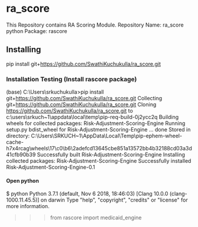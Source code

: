 # ra_score
This Repository contains RA Scoring Module.
Repository Name: ra_score
python Package: rascore


## Installing
pip install git+https://github.com/SwathiKuchukulla/ra_score.git


### Installation Testing (Install rascore package)
(base) C:\Users\srkuchukulla>pip install git+https://github.com/SwathiKuchukulla/ra_score.git
Collecting git+https://github.com/SwathiKuchukulla/ra_score.git
  Cloning https://github.com/SwathiKuchukulla/ra_score.git to c:\users\srkuch~1\appdata\local\temp\pip-req-build-0j2ycc2q
Building wheels for collected packages: Risk-Adjustment-Scoring-Engine
  Running setup.py bdist_wheel for Risk-Adjustment-Scoring-Engine ... done
  Stored in directory: C:\Users\SRKUCH~1\AppData\Local\Temp\pip-ephem-wheel-cache-h7x4rcag\wheels\17\c0\b6\2adefcd13645cbe851a13572bb4b32188cd03a3d41cfb90b39
Successfully built Risk-Adjustment-Scoring-Engine
Installing collected packages: Risk-Adjustment-Scoring-Engine
Successfully installed Risk-Adjustment-Scoring-Engine-0.1


#### Open python
$ python
Python 3.7.1 (default, Nov  6 2018, 18:46:03)
[Clang 10.0.0 (clang-1000.11.45.5)] on darwin
Type "help", "copyright", "credits" or "license" for more information.
>>>
>>> from rascore import medicaid_engine
>>>
